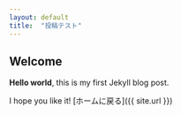 ```yaml
---
layout: default
title:  "投稿テスト"
---
```


## Welcome

**Hello world**, this is my first Jekyll blog post.

I hope you like it!
[ホームに戻る]({{ site.url }})
